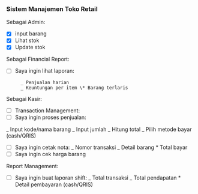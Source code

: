 ### Sistem Manajemen Toko Retail

Sebagai Admin:

- [x] input barang
- [x] Lihat stok
- [x] Update stok

Sebagai Financial Report:

- [ ] Saya ingin lihat laporan:

        _ Penjualan harian
        _ Keuntungan per item \* Barang terlaris

Sebagai Kasir:

- [ ] Transaction Management:
- [ ] Saya ingin proses penjualan:

_ Input kode/nama barang
_ Input jumlah
_ Hitung total
_ Pilih metode bayar (cash/QRIS)

- [ ] Saya ingin cetak nota:
      _ Nomor transaksi
      _ Detail barang \* Total bayar
- [ ] Saya ingin cek harga barang

Report Management:

- [ ] Saya ingin buat laporan shift:
      _ Total transaksi
      _ Total pendapatan \* Detail pembayaran (cash/QRIS)
